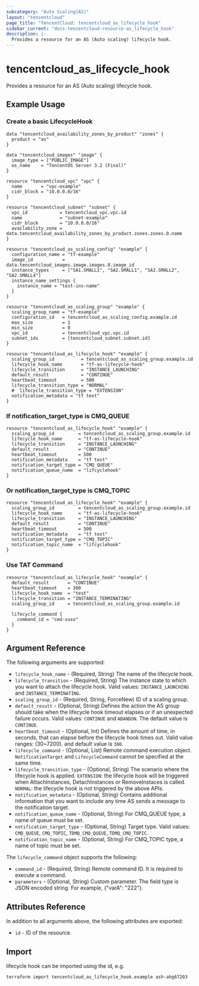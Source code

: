 ```yaml
---
subcategory: "Auto Scaling(AS)"
layout: "tencentcloud"
page_title: "TencentCloud: tencentcloud_as_lifecycle_hook"
sidebar_current: "docs-tencentcloud-resource-as_lifecycle_hook"
description: |-
  Provides a resource for an AS (Auto scaling) lifecycle hook.
---
```


# tencentcloud_as_lifecycle_hook

Provides a resource for an AS (Auto scaling) lifecycle hook.

## Example Usage

### Create a basic LifecycleHook

```hcl
data "tencentcloud_availability_zones_by_product" "zones" {
  product = "as"
}

data "tencentcloud_images" "image" {
  image_type = ["PUBLIC_IMAGE"]
  os_name    = "TencentOS Server 3.2 (Final)"
}

resource "tencentcloud_vpc" "vpc" {
  name       = "vpc-example"
  cidr_block = "10.0.0.0/16"
}

resource "tencentcloud_subnet" "subnet" {
  vpc_id            = tencentcloud_vpc.vpc.id
  name              = "subnet-example"
  cidr_block        = "10.0.0.0/16"
  availability_zone = data.tencentcloud_availability_zones_by_product.zones.zones.0.name
}

resource "tencentcloud_as_scaling_config" "example" {
  configuration_name = "tf-example"
  image_id           = data.tencentcloud_images.image.images.0.image_id
  instance_types     = ["SA1.SMALL1", "SA2.SMALL1", "SA2.SMALL2", "SA2.SMALL4"]
  instance_name_settings {
    instance_name = "test-ins-name"
  }
}

resource "tencentcloud_as_scaling_group" "example" {
  scaling_group_name = "tf-example"
  configuration_id   = tencentcloud_as_scaling_config.example.id
  max_size           = 1
  min_size           = 0
  vpc_id             = tencentcloud_vpc.vpc.id
  subnet_ids         = [tencentcloud_subnet.subnet.id]
}

resource "tencentcloud_as_lifecycle_hook" "example" {
  scaling_group_id          = tencentcloud_as_scaling_group.example.id
  lifecycle_hook_name       = "tf-as-lifecycle-hook"
  lifecycle_transition      = "INSTANCE_LAUNCHING"
  default_result            = "CONTINUE"
  heartbeat_timeout         = 500
  lifecycle_transition_type = "NORMAL"
  #  lifecycle_transition_type = "EXTENSION"
  notification_metadata = "tf test"
}
```

### If notification_target_type is CMQ_QUEUE

```hcl
resource "tencentcloud_as_lifecycle_hook" "example" {
  scaling_group_id         = tencentcloud_as_scaling_group.example.id
  lifecycle_hook_name      = "tf-as-lifecycle-hook"
  lifecycle_transition     = "INSTANCE_LAUNCHING"
  default_result           = "CONTINUE"
  heartbeat_timeout        = 500
  notification_metadata    = "tf test"
  notification_target_type = "CMQ_QUEUE"
  notification_queue_name  = "lifcyclehook"
}
```

### Or notification_target_type is CMQ_TOPIC

```hcl
resource "tencentcloud_as_lifecycle_hook" "example" {
  scaling_group_id         = tencentcloud_as_scaling_group.example.id
  lifecycle_hook_name      = "tf-as-lifecycle-hook"
  lifecycle_transition     = "INSTANCE_LAUNCHING"
  default_result           = "CONTINUE"
  heartbeat_timeout        = 500
  notification_metadata    = "tf test"
  notification_target_type = "CMQ_TOPIC"
  notification_topic_name  = "lifcyclehook"
}
```

### Use TAT Command

```hcl
resource "tencentcloud_as_lifecycle_hook" "example" {
  default_result       = "CONTINUE"
  heartbeat_timeout    = 300
  lifecycle_hook_name  = "test"
  lifecycle_transition = "INSTANCE_TERMINATING"
  scaling_group_id     = tencentcloud_as_scaling_group.example.id

  lifecycle_command {
    command_id = "cmd-xxxx"
  }
}
```

## Argument Reference

The following arguments are supported:

* `lifecycle_hook_name` - (Required, String) The name of the lifecycle hook.
* `lifecycle_transition` - (Required, String) The instance state to which you want to attach the lifecycle hook. Valid values: `INSTANCE_LAUNCHING` and `INSTANCE_TERMINATING`.
* `scaling_group_id` - (Required, String, ForceNew) ID of a scaling group.
* `default_result` - (Optional, String) Defines the action the AS group should take when the lifecycle hook timeout elapses or if an unexpected failure occurs. Valid values: `CONTINUE` and `ABANDON`. The default value is `CONTINUE`.
* `heartbeat_timeout` - (Optional, Int) Defines the amount of time, in seconds, that can elapse before the lifecycle hook times out. Valid value ranges: (30~7200). and default value is `300`.
* `lifecycle_command` - (Optional, List) Remote command execution object. `NotificationTarget` and `LifecycleCommand` cannot be specified at the same time.
* `lifecycle_transition_type` - (Optional, String) The scenario where the lifecycle hook is applied. `EXTENSION`: the lifecycle hook will be triggered when AttachInstances, DetachInstances or RemoveInstaces is called. `NORMAL`: the lifecycle hook is not triggered by the above APIs.
* `notification_metadata` - (Optional, String) Contains additional information that you want to include any time AS sends a message to the notification target.
* `notification_queue_name` - (Optional, String) For CMQ_QUEUE type, a name of queue must be set.
* `notification_target_type` - (Optional, String) Target type. Valid values: `CMQ_QUEUE`, `CMQ_TOPIC`, `TDMQ_CMQ_QUEUE`, `TDMQ_CMQ_TOPIC`.
* `notification_topic_name` - (Optional, String) For CMQ_TOPIC type, a name of topic must be set.

The `lifecycle_command` object supports the following:

* `command_id` - (Required, String) Remote command ID. It is required to execute a command.
* `parameters` - (Optional, String) Custom parameter. The field type is JSON encoded string. For example, {"varA": "222"}.

## Attributes Reference

In addition to all arguments above, the following attributes are exported:

* `id` - ID of the resource.




## Import

lifecycle hook can be imported using the id, e.g.

```
terraform import tencentcloud_as_lifecycle_hook.example ash-ahg67203
```

